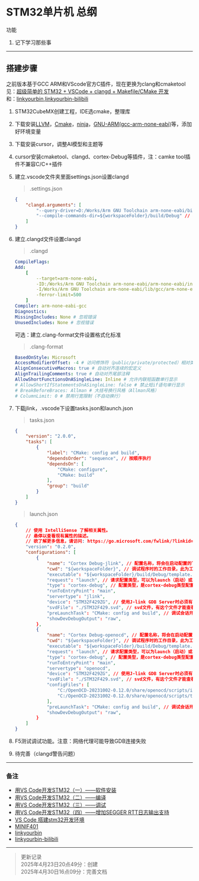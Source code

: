 # STM32单片机 总纲

功能

1. 记下学习那些事

---

## 搭建步骤

之前版本基于GCC ARM和VScode官方C插件，现在更换为clang和cmaketool  
见：[超级简单的 STM32 + VSCode + clangd + Makefile/CMake 开发](https://summonhim.github.io/p/%E8%B6%85%E7%BA%A7%E7%AE%80%E5%8D%95%E7%9A%84-stm32--vscode--clangd--makefile/cmake-%E5%BC%80%E5%8F%91/)  
和：[linkyourbin](https://github.com/linkyourbin/cmake_ninja_clangd_stm32_dev_env),[linkyourbin-bilibili](https://space.bilibili.com/3493142393260061?spm_id_from=333.337.0.0)

1. STM32CubeMX创建工程，IDE选cmake，整理库
2. 下载安装[LLVM](https://releases.llvm.org/)，[Cmake](https://cmake.org/)，[ninja](https://ninja-build.org/)，[GNU-ARM(gcc-arm-none-eabi)](https://developer.arm.com/Tools%20and%20Software/GNU%20Toolchain)等，添加好环境变量
3. 下载安装cursor，调整AI模型和主题等
4. cursor安装cmaketool、clangd、cortex-Debug等插件，注：camke tool插件不兼容C/C++插件
5. 建立.vscode文件夹里面settings.json设置clangd

    >.settings.json

    ```json
    {
        "clangd.arguments": [
            "--query-driver=D:/Works/Arm GNU Toolchain arm-none-eabi/bin/arm-none-eabi-gcc.exe", // 指定编译器
            "--compile-commands-dir=${workspaceFolder}/build/Debug" // 指定cmake编译辅助文件输出目录，给clangd用
        ]
    }
    ```

6. 建立.clangd文件设置clangd

    >.clangd

    ```yaml
    CompileFlags:
    Add:
        [
            --target=arm-none-eabi,
            -ID:/Works/Arm GNU Toolchain arm-none-eabi/arm-none-eabi/include,  # ARM-GCC头文件路径
            -I/Works/Arm GNU Toolchain arm-none-eabi/lib/gcc/arm-none-eabi/14.2.1/include,  # GCC库头文件
            -ferror-limit=500
        ]
    Compiler: arm-none-eabi-gcc
    Diagnostics:
    MissingIncludes: None # 忽视错误
    UnusedIncludes: None # 忽视错误
    ```

    可选：建立.clang-format文件设置格式化标准

    >.clang-format

    ```yaml
    BasedOnStyle: Microsoft
    AccessModifierOffset: -4 # 访问修饰符（public/private/protected）相对类体的缩进偏移量为-4空格
    AlignConsecutiveMacros: true # 自动对齐连续的宏定义
    AlignTrailingComments: true # 自动对齐尾部注释
    AllowShortFunctionsOnASingleLine: Inline # 允许内联短函数单行显示
    # AllowShortIfStatementsOnASingleLine: false # 禁止短if语句单行显示
    # BreakBeforeBraces: Allman # 大括号换行风格（Allman风格）
    # ColumnLimit: 0 # 禁用行宽限制（不自动换行）
    ```

7. 下载jlink，.vscode下设置tasks.json和launch.json

    >tasks.json

    ```json
    {
        "version": "2.0.0",
        "tasks": [
            {
                "label": "CMake: config and build",
                "dependsOrder": "sequence", // 按顺序执行
                "dependsOn": [
                    "CMake: configure",
                    "CMake: build"
                ],
                "group": "build"
            }
        ]
    }
    ```

    >launch.json

    ```json
    {
        // 使用 IntelliSense 了解相关属性。 
        // 悬停以查看现有属性的描述。
        // 欲了解更多信息，请访问: https://go.microsoft.com/fwlink/?linkid=830387
        "version": "0.2.0",
        "configurations": [
            {
                "name": "Cortex Debug-jlink", // 配置名称，将会在启动配置的下拉菜单中显示
                "cwd": "${workspaceFolder}", // 调试程序时的工作目录，此为工作区文件夹；改成${fileDirname}可变为文件所在目录
                "executable": "${workspaceFolder}/build/Debug/template.elf", // 编译出的二进制文件，也就是最终烧录到单片机中的，这里是elf文件。根据芯片的不同，可能产生不同的名称和后缀（例如TI的TM4C123芯片编译出来的名称是"main.axf"）
                "request": "launch", // 请求配置类型，可以为launch（启动）或attach（附加）
                "type": "cortex-debug", // 配置类型，是cortex-debug类型配置，其实也可以填cppdbg之类的，但是那样我们就得自己配置gdb了，配置起来将会非常麻烦。
                "runToEntryPoint": "main",
                "servertype": "jlink",
                "device": "STM32F429ZG", // 使用J-link GDB Server时必须有；其他GBD Server时可选（有可能帮助自动选择SVD文件）。支持的设备见 https://www.segger.com/downloads/supported-devices.php
                "svdFile": "./STM32F429.svd", // svd文件，有这个文件才能查看寄存器的值，每个单片机都不同。可以在以下地址找到 https://github.com/posborne/cmsis-svd
                "preLaunchTask": "CMake: config and build", // 调试会话开始前执行的任务，一般为编译程序。与tasks.json的label相对应
                "showDevDebugOutput": "raw",
            },
            {
                "name": "Cortex Debug-openocd", // 配置名称，将会在启动配置的下拉菜单中显示
                "cwd": "${workspaceFolder}", // 调试程序时的工作目录，此为工作区文件夹；改成${fileDirname}可变为文件所在目录
                "executable": "${workspaceFolder}/build/Debug/template.elf", // 编译出的二进制文件，也就是最终烧录到单片机中的，这里是elf文件。根据芯片的不同，可能产生不同的名称和后缀（例如TI的TM4C123芯片编译出来的名称是"main.axf"）
                "request": "launch", // 请求配置类型，可以为launch（启动）或attach（附加）
                "type": "cortex-debug", // 配置类型，是cortex-debug类型配置，其实也可以填cppdbg之类的，但是那样我们就得自己配置gdb了，配置起来将会非常麻烦。
                "runToEntryPoint": "main",
                "servertype": "openocd",
                "device": "STM32F429ZG", // 使用J-link GDB Server时必须有；其他GBD Server时可选（有可能帮助自动选择SVD文件）。支持的设备见 https://www.segger.com/downloads/supported-devices.php
                "svdFile": "./STM32F429.svd", // svd文件，有这个文件才能查看寄存器的值，每个单片机都不同。可以在以下地址找到 https://github.com/posborne/cmsis-svd
                "configFiles": [
                    "C:/OpenOCD-20231002-0.12.0/share/openocd/scripts/interface/cmsis-dap.cfg",
                    "C:/OpenOCD-20231002-0.12.0/share/openocd/scripts/target/stm32f4x.cfg"
                ],
                "preLaunchTask": "CMake: config and build", // 调试会话开始前执行的任务，一般为编译程序。与tasks.json的label相对应
                "showDevDebugOutput": "raw",
            }
        ]
    }
    ```

8. F5测试调试功能。注意：网络代理可能导致GDB连接失败
9. 待完善（clangd警告问题）

---

### 备注

+ [用VS Code开发STM32（一）——软件安装](https://zhuanlan.zhihu.com/p/61519415)
+ [用VS Code开发STM32（二）——编译](https://zhuanlan.zhihu.com/p/61538230)
+ [用VS Code开发STM32（三）——调试](https://zhuanlan.zhihu.com/p/61541590)
+ [用VS Code开发STM32（四）——增加SEGGER RTT日志输出支持](https://zhuanlan.zhihu.com/p/163771273)
+ [VS Code 搭建stm32开发环境](https://www.cnblogs.com/silencehuan/p/11815263.html)
+ [MINIF401](https://github.com/WeActTC/MiniSTM32F4x1)
+ [linkyourbin](https://github.com/linkyourbin/cmake_ninja_clangd_stm32_dev_env)
+ [linkyourbin-bilibili](https://space.bilibili.com/3493142393260061?spm_id_from=333.337.0.0)

---

>更新记录  
2025年4月23日20点49分：创建  
2025年4月30日16点09分：完善文档
